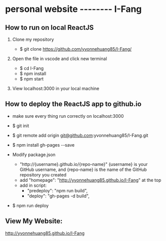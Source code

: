 # personal website -------- I-Fang

## How to run on local ReactJS
1. Clone my repository
   - $ git clone https://github.com/yvonnehuang85/I-Fang/
   
2. Open the file in vscode and click new terminal
   - $ cd I-Fang
   - $ npm install
   - $ npm start
   
3. View localhost:3000 in your local machine


## How to deploy the ReactJS app to github.io
   - make sure every thing run correctly on localhost:3000
   - $ git init
   - $ git remote add origin git@github.com:yvonnehuang85/I-Fang.git
   - $ npm install gh-pages --save

   - Modify package.json
      - "http://{username}.github.io/{repo-name}" {username} is your GitHub username, and {repo-name} is the name of the GitHub repository you created
      - add "homepage": "http://yvonnehuang85.github.io/I-Fang" at the top
      -  add in script:
         - "predeploy": "npm run build",
         - "deploy": "gh-pages -d build",
   - $ npm run deploy

## View My Website:
http://yvonnehuang85.github.io/I-Fang
